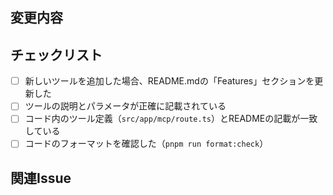 ## 変更内容

<!-- このPRで変更した内容を簡潔に説明してください -->

## チェックリスト

- [ ] 新しいツールを追加した場合、README.mdの「Features」セクションを更新した
- [ ] ツールの説明とパラメータが正確に記載されている
- [ ] コード内のツール定義（`src/app/mcp/route.ts`）とREADMEの記載が一致している
- [ ] コードのフォーマットを確認した（`pnpm run format:check`）

## 関連Issue

<!-- 関連するIssueがあればリンクしてください -->

